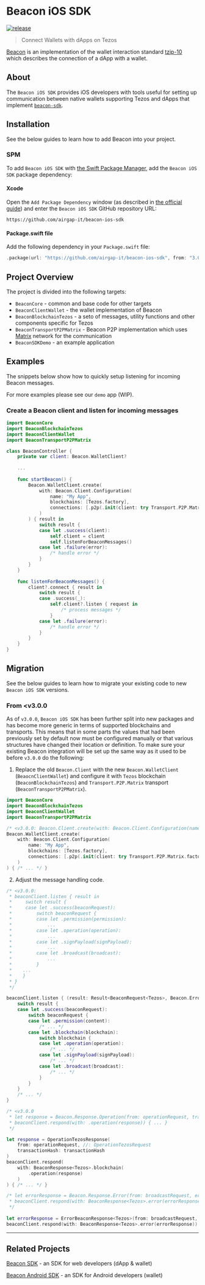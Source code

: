 # Beacon iOS SDK

[![release](https://img.shields.io/github/v/tag/airgap-it/beacon-ios-sdk?include_prereleases)](https://github.com/airgap-it/beacon-ios-sdk/releases)

> Connect Wallets with dApps on Tezos

[Beacon](https://walletbeacon.io) is an implementation of the wallet interaction standard [tzip-10](https://gitlab.com/tzip/tzip/blob/master/proposals/tzip-10/tzip-10.md) which describes the connection of a dApp with a wallet.

## About

The `Beacon iOS SDK` provides iOS developers with tools useful for setting up communication between native wallets supporting Tezos and dApps that implement [`beacon-sdk`](https://github.com/airgap-it/beacon-sdk).

## Installation

See the below guides to learn how to add Beacon into your project.

### SPM

To add `Beacon iOS SDK` with [the Swift Package Manager](https://swift.org/package-manager/), add the `Beacon iOS SDK` package dependency:

#### Xcode

Open the `Add Package Dependency` window (as described in [the official guide](https://developer.apple.com/documentation/xcode/adding_package_dependencies_to_your_app)) and enter the `Beacon iOS SDK` GitHub repository URL:
```
https://github.com/airgap-it/beacon-ios-sdk
```

#### Package.swift file

Add the following dependency in your `Package.swift` file:

```swift
.package(url: "https://github.com/airgap-it/beacon-ios-sdk", from: "3.0.0")
```

<!-- ### CocoaPods

To add `Beacon iOS SDK` using [CocoaPods](https://cocoapods.org/), add the `Beacon iOS SDK` pod to your `Podfile`:

```ruby
pod 'BeaconSDK', '~> 3.0.0'

---
# Alternatively, download individual packages separately
pod `BeaconSDK`, :subspecs => ['BeaconCore', 'BeaconClientWallet', 'BeaconTransportP2PMatrix', 'BeaconBlockchainTezos']
``` -->

<!-- TODO: ## Documentation -->

## Project Overview

The project is divided into the following targets:

- `BeaconCore` - common and base code for other targets
- `BeaconClientWallet` - the wallet implementation of Beacon
- `BeaconBlockchainTezos` - a seto of messages, utility functions and other components specific for Tezos
- `BeaconTransportP2PMatrix` - Beacon P2P implementation which uses [Matrix](https://matrix.org/) network for the communication
- `BeaconSDKDemo` - an example application

## Examples

The snippets below show how to quickly setup listening for incoming Beacon messages.

For more examples please see our `demo` app (WIP).

### Create a Beacon client and listen for incoming messages

```swift
import BeaconCore
import BeaconBlockchainTezos
import BeaconClientWallet
import BeaconTransportP2PMatrix

class BeaconController {
    private var client: Beacon.WalletClient?
    
    ...
    
    func startBeacon() {
        Beacon.WalletClient.create(
            with: Beacon.Client.Configuration(
                name: "My App",
                blockchains: [Tezos.factory],
                connections: [.p2p(.init(client: try Transport.P2P.Matrix.factory()))]
            )
        ) { result in
            switch result {
            case let .success(client):
                self.client = client
                self.listenForBeaconMessages()
            case let .failure(error):
                /* handle error */
            }
        }
    }
    
    func listenForBeaconMessages() {
        client?.connect { result in
            switch result {
            case .success(_):
                self.client?.listen { request in 
                    /* process messages */ 
                }
            case let .failure(error):
                /* handle error */
            }
        }
    }
}
```

## Migration

See the below guides to learn how to migrate your existing code to new `Beacon iOS SDK` versions.

### From <v3.0.0

As of `v3.0.0`, `Beacon iOS SDK` has been further split into new packages and has become more generic in terms of supported blockchains and transports. This means that in some parts the values that had been previously set by default now must be configured manually or that various structures have changed their location or definition. To make sure your existing Beacon integration will be set up the same way as it used to be before `v3.0.0` do the following:

1. Replace the old `Beacon.Client` with the new `Beacon.WalletClient` (`BeaocnClientWallet`) and configure it with `Tezos` blockchain (`BeaconBlockchainTezos`) and `Transport.P2P.Matrix` transport (`BeaconTransportP2PMatrix`).

```swift
import BeaconCore
import BeaconBlockchainTezos
import BeaconClientWallet
import BeaconTransportP2PMatrix

/* <v3.0.0: Beacon.Client.create(with: Beacon.Client.Configuration(name: "My App")) { ... } */
Beacon.WalletClient.create(
    with: Beacon.Client.Configuration(
        name: "My App",
        blockchains: [Tezos.factory],
        connections: [.p2p(.init(client: try Transport.P2P.Matrix.factory()))]
    )
) { /* ... */ }
```

2. Adjust the message handling code.

```swift
/* <v3.0.0:
 * beaconClient.listen { result in
 *     switch result {
 *     case let .success(beaconRequest):
 *         switch beaconRequest {
 *         case let .permission(permission):
 *             ...
 *         case let .operation(operation):
 *             ...
 *         case let .signPayload(signPayload):
 *             ...
 *         case let .broadcast(broadcast):
 *             ...
 *         }
 *    ...
 *    }
 * }
 */

beaconClient.listen { (result: Result<BeaconRequest<Tezos>, Beacon.Error>) in
    switch result {
    case let .success(beaconRequest):
        switch beaconRequest {
        case let .permission(content):
            /* ... */
        case let .blockchain(blockchain):
            switch blockchain {
            case let .operation(operation):
                /* ... */
            case let .signPayload(signPayload):
                /* ... */
            case let .broadcast(broadcast):
                /* ... */
            }
        }
    }
    /* ... */
}
```

```swift
/* <v3.0.0
 * let response = Beacon.Response.Operation(from: operationRequest, transactionHash: transactionHash)
 * beaconClient.respond(with: .operation(response)) { ... }
 */

let response = OperationTezosResponse(
    from: operationRequest, //: OperationTezosRequest 
    transactionHash: transactionHash
)
beaconClient.respond(
    with: BeaconResponse<Tezos>.blockchain(
        .operation(response)
    )
) { /* ... */ }
```

```swift
/* let errorResponse = Beacon.Response.Error(from: broadcastRequest, errorType: .broadcastError)
 * beaconClient.respond(with: BeaconResponse<Tezos>.error(errorResponse)) { ... }
 */
 
let errorResponse = ErrorBeaconResponse<Tezos>(from: broadcastRequest, errorType: .blockchain(.broadcastError))
beaconClient.respond(with: BeaconResponse<Tezos>.error(errorResponse)) { /* ... */ }

```
<!-- TODO: ## Development -->

---
## Related Projects

[Beacon SDK](https://github.com/airgap-it/beacon-sdk) - an SDK for web developers (dApp & wallet)

[Beacon Android SDK](https://github.com/airgap-it/beacon-android-sdk) - an SDK for Android developers (wallet)
